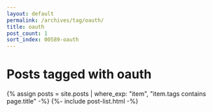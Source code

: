 ```yaml
---
layout: default
permalink: /archives/tag/oauth/
title: oauth
post_count: 1
sort_index: 00589-oauth
---
```

<h1 class="page-heading">Posts tagged with oauth</h1>
{% assign posts = site.posts | where_exp: "item", "item.tags contains page.title" -%}
{%- include post-list.html -%}
